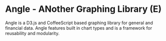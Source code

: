 Angle - ANother Graphing Library (E)
=========

Angle is a D3.js and CoffeeScript based graphing library for general and financial data. Angle features built in chart types and is a framework for reusability and modularity.
